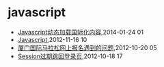 # javascript
* [Javascript动态加载国际化内容](/2014/2014-01-24-javascript-dynamic-load-i18n),2014-01-24 01
* [Javascript](/2012/2012-11-16-javascriptget-string-byte-length),2012-11-16 10
* [厦门国际马拉松网上报名遇到的问题](/2012/2012-10-20-marathon-regist-probleam),2012-10-20 05
* [Session过期跳回登录页](/2012/2012-10-18-session-timeout-and-return-to-login-page),2012-10-18 17
